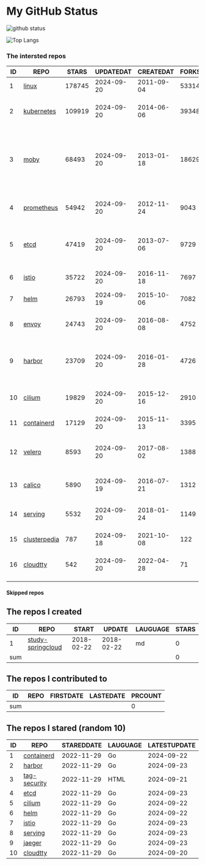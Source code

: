 # My GitHub Status

<img src="https://github-readme-stats-1.yihong0618.vercel.app/api?username=daoqingniu&show_icons=true&&&hide_title=true&count_private=true" alt="github status" />

![Top Langs](https://github-readme-stats-1.yihong0618.vercel.app/api/top-langs/?username=daoqingniu&layout=compact)

<!--START_SECTION:github_repos-->
### The intersted repos
| ID |                              REPO                               | STARS  | UPDATEDAT  | CREATEDAT  | FORKSCOUNT |                                                DESCRIPTIONS                                                |
|----|-----------------------------------------------------------------|--------|------------|------------|------------|------------------------------------------------------------------------------------------------------------|
|  1 | [linux](https://github.com/torvalds/linux)                      | 178745 | 2024-09-20 | 2011-09-04 |      53314 | Linux kernel source tree                                                                                   |
|  2 | [kubernetes](https://github.com/kubernetes/kubernetes)          | 109919 | 2024-09-20 | 2014-06-06 |      39348 | Production-Grade Container Scheduling and Management                                                       |
|  3 | [moby](https://github.com/moby/moby)                            |  68493 | 2024-09-20 | 2013-01-18 |      18629 | The Moby Project - a collaborative project for the container ecosystem to assemble container-based systems |
|  4 | [prometheus](https://github.com/prometheus/prometheus)          |  54942 | 2024-09-20 | 2012-11-24 |       9043 | The Prometheus monitoring system and time series database.                                                 |
|  5 | [etcd](https://github.com/etcd-io/etcd)                         |  47419 | 2024-09-20 | 2013-07-06 |       9729 | Distributed reliable key-value store for the most critical data of a distributed system                    |
|  6 | [istio](https://github.com/istio/istio)                         |  35722 | 2024-09-20 | 2016-11-18 |       7697 | Connect, secure, control, and observe services.                                                            |
|  7 | [helm](https://github.com/helm/helm)                            |  26793 | 2024-09-19 | 2015-10-06 |       7082 | The Kubernetes Package Manager                                                                             |
|  8 | [envoy](https://github.com/envoyproxy/envoy)                    |  24743 | 2024-09-20 | 2016-08-08 |       4752 | Cloud-native high-performance edge/middle/service proxy                                                    |
|  9 | [harbor](https://github.com/goharbor/harbor)                    |  23709 | 2024-09-20 | 2016-01-28 |       4726 | An open source trusted cloud native registry project that stores, signs, and scans content.                |
| 10 | [cilium](https://github.com/cilium/cilium)                      |  19829 | 2024-09-20 | 2015-12-16 |       2910 | eBPF-based Networking, Security, and Observability                                                         |
| 11 | [containerd](https://github.com/containerd/containerd)          |  17129 | 2024-09-20 | 2015-11-13 |       3395 | An open and reliable container runtime                                                                     |
| 12 | [velero](https://github.com/vmware-tanzu/velero)                |   8593 | 2024-09-20 | 2017-08-02 |       1388 | Backup and migrate Kubernetes applications and their persistent volumes                                    |
| 13 | [calico](https://github.com/projectcalico/calico)               |   5890 | 2024-09-19 | 2016-07-21 |       1312 | Cloud native networking and network security                                                               |
| 14 | [serving](https://github.com/knative/serving)                   |   5532 | 2024-09-20 | 2018-01-24 |       1149 | Kubernetes-based, scale-to-zero, request-driven compute                                                    |
| 15 | [clusterpedia](https://github.com/clusterpedia-io/clusterpedia) |    787 | 2024-09-18 | 2021-10-08 |        122 | The Encyclopedia of Kubernetes clusters                                                                    |
| 16 | [cloudtty](https://github.com/cloudtty/cloudtty)                |    542 | 2024-09-20 | 2022-04-28 |         71 | A Friendly Kubernetes CloudShell (Web Terminal) !                                                          |



#### Skipped repos
<!--END_SECTION:github_repos-->

<!--START_SECTION:my_github-->
## The repos I created
| ID  |                                 REPO                                 |   START    |   UPDATE   | LAUGUAGE | STARS |
|-----|----------------------------------------------------------------------|------------|------------|----------|-------|
|   1 | [study-springcloud](https://github.com/daoqingniu/study-springcloud) | 2018-02-22 | 2018-02-22 | md       |     0 |
| sum |                                                                      |            |            |          |     0 |

## The repos I contributed to
| ID  | REPO | FIRSTDATE | LASTEDATE | PRCOUNT |
|-----|------|-----------|-----------|---------|
| sum |      |           |           |       0 |

## The repos I stared (random 10)
| ID |                          REPO                          | STAREDDATE | LAUGUAGE | LATESTUPDATE |
|----|--------------------------------------------------------|------------|----------|--------------|
|  1 | [containerd](https://github.com/containerd/containerd) | 2022-11-29 | Go       | 2024-09-22   |
|  2 | [harbor](https://github.com/goharbor/harbor)           | 2022-11-29 | Go       | 2024-09-23   |
|  3 | [tag-security](https://github.com/cncf/tag-security)   | 2022-11-29 | HTML     | 2024-09-21   |
|  4 | [etcd](https://github.com/etcd-io/etcd)                | 2022-11-29 | Go       | 2024-09-23   |
|  5 | [cilium](https://github.com/cilium/cilium)             | 2022-11-29 | Go       | 2024-09-22   |
|  6 | [helm](https://github.com/helm/helm)                   | 2022-11-29 | Go       | 2024-09-22   |
|  7 | [istio](https://github.com/istio/istio)                | 2022-11-29 | Go       | 2024-09-23   |
|  8 | [serving](https://github.com/knative/serving)          | 2022-11-29 | Go       | 2024-09-23   |
|  9 | [jaeger](https://github.com/jaegertracing/jaeger)      | 2022-11-29 | Go       | 2024-09-23   |
| 10 | [cloudtty](https://github.com/cloudtty/cloudtty)       | 2022-11-29 | Go       | 2024-09-20   |

<!--END_SECTION:my_github-->
